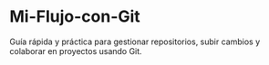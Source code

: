 # Mi-Flujo-con-Git
Guía rápida y práctica para gestionar repositorios, subir cambios y colaborar en proyectos usando Git.
